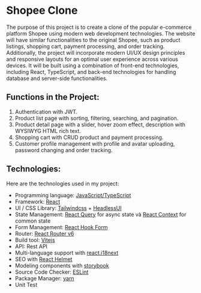# Shopee Clone

The purpose of this project is to create a clone of the popular e-commerce platform Shopee using modern web development technologies. The website will have similar functionalities to the original Shopee, such as product listings, shopping cart, payment processing, and order tracking. Additionally, the project will incorporate modern UI/UX design principles and responsive layouts for an optimal user experience across various devices. It will be built using a combination of front-end technologies, including React, TypeScript, and back-end technologies for handling database and server-side functionalities.

## Functions in the Project:

1. Authentication with JWT.
2. Product list page with sorting, filtering, searching, and pagination.
3. Product detail page with a slider, hover zoom effect, description with WYSIWYG HTML rich text.
4. Shopping cart with CRUD product and payment processing.
5. Customer profile management with profile and avatar uploading, password changing and order tracking.

## Technologies:

Here are the technologies used in my project:

- Programming language: [JavaScript/TypeScript](https://www.typescriptlang.org/)
- Framework: [React](https://reactjs.org/)
- UI / CSS Library: [Tailwindcss](https://tailwindcss.com/) + [HeadlessUI](https://headlessui.com/)
- State Management: [React Query](https://react-query-v3.tanstack.com/) for async state và [React Context](https://reactjs.org/docs/context.html) for common state
- Form Management: [React Hook Form](https://react-hook-form.com/)
- Router: [React Router v6](https://reactrouter.com/en/main)
- Build tool: [Vitejs](https://vitejs.dev/)
- API: Rest API
- Multi-language support with [react.i18next](https://react.i18next.com/)
- SEO with [React Helmet](https://www.npmjs.com/package/react-helmet)
- Modeling components with [storybook](https://storybook.js.org/)
- Source Code Checker: [ESLint](https://eslint.org/)
- Package Manager: [yarn](https://yarnpkg.com/)
- Unit Test

